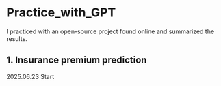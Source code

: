 # Practice_with_GPT
I practiced with an open-source project found online and summarized the results.

## 1. Insurance premium prediction
2025.06.23 Start
